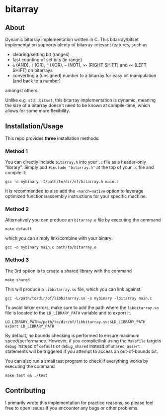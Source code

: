 # bitarray

## About

Dynamic bitarray implementation written in C.
This bitarray/bitset implementation supports plenty of bitarray-relevant features, such as 
- clearing/setting bit (ranges)
- fast counting of set bits (in range)
- `&` (AND), `|` (OR), `^` (XOR), `~` (NOT), `>>` (RIGHT SHIFT) and `<<` (LEFT SHIFT) on bitarrays
- converting a (unsigned) number to a bitarray for easy bit manipulation (and back to a number)

amongst others.

Unlike e.g. `std::bitset`, this bitarray implementation is dynamic, meaning the size of a bitarray doesn't need to be known at compile-time, which allows for some more flexibility.

## Installation/Usage

This repo provides **three** installation methods:

### Method 1

You can directly include `bitarray.h` into your `.c` file as a header-only "library". Simply add `#include "bitarray.h"` at the top of your `.c` file and compile it:

```
gcc -o mybinary -I/path/to/dir/of/bitarray.h main.c
```

It is recommended to also add the `-march=native` option to leverage optimized functions/assembly instructions for your specific machine.

### Method 2

Alternatively you can produce an `bitarray.o` file  by executing the command

```
make default
```

which you can simply link/combine with your binary:

```
gcc -o mybinary main.c path/to/bitarray.o
```

### Method 3

The 3rd option is to create a shared library with the command

```
make shared
```

This will produce a `libbitarray.so` file, which you can link against:

```
gcc -L/path/to/dir/of/libbitarray.so -o mybinary -lbitarray main.c
```

To avoid linker errors, make sure to add the path where the `libbitarray.so` file is located to the `LD_LIBRARY_PATH` variable and to export it.

```
LD_LIBRARY_PATH=/path/to/dir/of/libbitarray.so:$LD_LIBRARY_PATH
export LD_LIBRARY_PATH
```

By default, no bounds checking is performed to ensure maximum speed/performance. However, if you compile/link using the `Makefile` targets `debug` instead of `default` or `debug_shared` instead of `shared`, `assert` statements will be triggered if you attempt to access an out-of-bounds bit.

You can also run a small test program to check if everything works by executing the command
 
```
make test && ./test
```

## Contributing

I primarily wrote this implementation for practice reasons, so please feel free to open issues if you encounter any bugs or other problems. 

